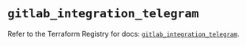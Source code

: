 # `gitlab_integration_telegram`

Refer to the Terraform Registry for docs: [`gitlab_integration_telegram`](https://registry.terraform.io/providers/gitlabhq/gitlab/17.4.0/docs/resources/integration_telegram).

